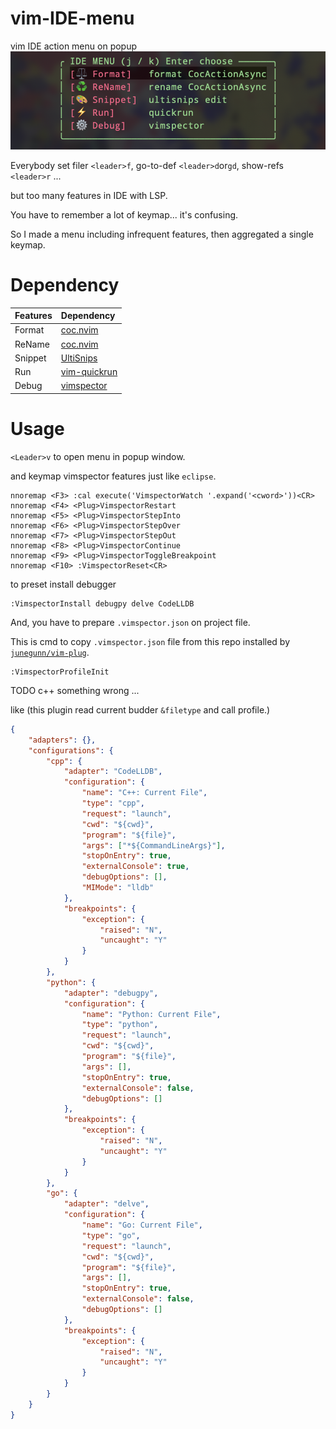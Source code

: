 # vim-IDE-menu
vim IDE action menu on popup
![demo](./id_menu.png)

Everybody set filer `<leader>f`, go-to-def `<leader>d`or`gd`, show-refs `<leader>r` ...

but too many features in IDE with LSP.

You have to remember a lot of keymap... it's confusing.

So I made a menu including infrequent features, then aggregated a single keymap.

# Dependency
|Features|Dependency|
|:----|:-------|
|Format|[coc.nvim](https://github.com/neoclide/coc.nvim)|
|ReName|[coc.nvim](https://github.com/neoclide/coc.nvim)|
|Snippet|[UltiSnips](https://github.com/SirVer/ultisnips)|
|Run|[vim-quickrun](https://github.com/thinca/vim-quickrun)|
|Debug|[vimspector](https://github.com/puremourning/vimspector)|

# Usage
`<Leader>v` to open menu in popup window.

and keymap vimspector features just like `eclipse`.
```vim
nnoremap <F3> :cal execute('VimspectorWatch '.expand('<cword>'))<CR>
nnoremap <F4> <Plug>VimspectorRestart
nnoremap <F5> <Plug>VimspectorStepInto
nnoremap <F6> <Plug>VimspectorStepOver
nnoremap <F7> <Plug>VimspectorStepOut
nnoremap <F8> <Plug>VimspectorContinue
nnoremap <F9> <Plug>VimspectorToggleBreakpoint
nnoremap <F10> :VimspectorReset<CR>
```

to preset install debugger
```vim
:VimspectorInstall debugpy delve CodeLLDB
```

And, you have to prepare `.vimspector.json` on project file.

This is cmd to copy `.vimspector.json` file from this repo installed by [`junegunn/vim-plug`](https://github.com/junegunn/vim-plug).
```vim
:VimspectorProfileInit
```

TODO c++ something wrong ...

like (this plugin read current budder `&filetype` and call profile.)
```json
{
    "adapters": {},
    "configurations": {
        "cpp": {
            "adapter": "CodeLLDB",
            "configuration": {
                "name": "C++: Current File",
                "type": "cpp",
                "request": "launch",
                "cwd": "${cwd}",
                "program": "${file}",
                "args": ["*${CommandLineArgs}"],
                "stopOnEntry": true,
                "externalConsole": true,
                "debugOptions": [],
                "MIMode": "lldb"
            },
            "breakpoints": {
                "exception": {
                    "raised": "N",
                    "uncaught": "Y"
                }
            }
        },
        "python": {
            "adapter": "debugpy",
            "configuration": {
                "name": "Python: Current File",
                "type": "python",
                "request": "launch",
                "cwd": "${cwd}",
                "program": "${file}",
                "args": [],
                "stopOnEntry": true,
                "externalConsole": false,
                "debugOptions": []
            },
            "breakpoints": {
                "exception": {
                    "raised": "N",
                    "uncaught": "Y"
                }
            }
        },
        "go": {
            "adapter": "delve",
            "configuration": {
                "name": "Go: Current File",
                "type": "go",
                "request": "launch",
                "cwd": "${cwd}",
                "program": "${file}",
                "args": [],
                "stopOnEntry": true,
                "externalConsole": false,
                "debugOptions": []
            },
            "breakpoints": {
                "exception": {
                    "raised": "N",
                    "uncaught": "Y"
                }
            }
        }
    }
}
```
